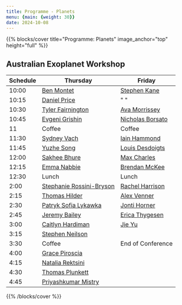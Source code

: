 ```yaml
---
title: Programme - Planets
menu: {main: {weight: 30}}
date: 2024-10-08
---
```

{{% blocks/cover title="Programme: Planets" image_anchor="top" height="full" %}}

## Australian Exoplanet Workshop

| Schedule | Thursday | Friday |
| -------- | ---------------- | ---------------- |
| 10:00 | [Ben Montet](speakers/ben-montet/_index.md) | [Stephen Kane](speakers/stephen-kane/_index.md) |
| 10:15 | [Daniel Price](speakers/daniel-price/_index.md) | " "  |
| 10:30 | [Tyler Fairnington](speakers/tyler-fairnington/_index.md) | [Ava Morrissey](speakers/ava-morrissey/_index.md)  |
| 10:45 | [Evgeni Grishin](speakers/evgeni-grishin/_index.md) | [Nicholas Borsato](speakers/nicholas-borsato/_index.md) |
| 11 | Coffee | Coffee |
| 11:30 | [Sydney Vach](speakers/sydney-vach/_index.md) | [Iain Hammond](speakers/iain-hammond/_index.md) |
| 11:45 | [Yuzhe Song](speakers/yuzhe-song/_index.md) | [Louis Desdoigts](speakers/louis-desdoigts/_index.md) |
| 12:00 | [Sakhee Bhure](speakers/sakhee-bhure/_index.md) | [Max Charles](speakers/max-charles/_index.md) |
| 12:15 | [Emma Nabbie](speakers/emma-nabbie/_index.md) | [Brendan McKee](speakers/brendan-mckee/_index.md) |
| 12:30 | Lunch | Lunch |
| 2:00 | [Stephanie Rossini-Bryson](speakers/stephanie-rossini-bryson/_index.md) | [Rachel Harrison](speakers/rachel-harrison/_index.md)  |
| 2:15 | [Thomas Hilder](speakers/thomas-hilder/_index.md) | [Alex Venner](speakers/alex-venner/_index.md) |
| 2:30 | [Patryk Sofia Lykawka](speakers/patryk-sofia-lykawka/_index.md) | [Jonti Horner](speakers/jonti-horner/_index.md) |
| 2:45 | [Jeremy Bailey](speakers/jeremy-bailey/_index.md) | [Erica Thygesen](speakers/erica-thygesen/_index.md) |
| 3:00 | [Caitlyn Hardiman](speakers/caitlyn-hardiman/_index.md) | [Jie Yu](speakers/jie-yu/_index.md)  |
| 3:15 | [Stephen Neilson](speakers/stephen-neilson/_index.md) |  |
| 3:30 | Coffee | End of Conference |
| 4:00 | [Grace Piroscia](speakers/grace-piroscia/_index.md) | |
| 4:15 | [Natalia Rektsini](speakers/natalia-rektsini/_index.md)  |  |
| 4:30 | [Thomas Plunkett](speakers/thomas-plunkett/_index.md) |  |
| 4:45 | [Priyashkumar Mistry](speakers/priyashkumar-mistry/_index.md) |  |
{{% /blocks/cover %}}
